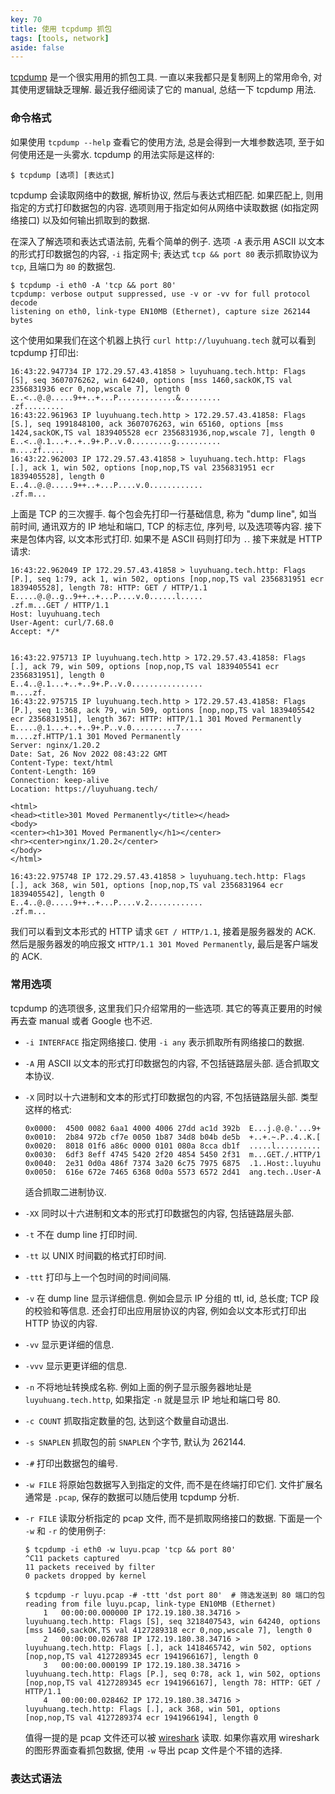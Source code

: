 ```yaml
---
key: 70
title: 使用 tcpdump 抓包
tags: [tools, network]
aside: false
---
```

[tcpdump](https://www.tcpdump.org/) 是一个很实用用的抓包工具. 一直以来我都只是复制网上的常用命令, 对其使用逻辑缺乏理解. 最近我仔细阅读了它的 manual, 总结一下 tcpdump 用法.

### 命令格式

如果使用 `tcpdump --help` 查看它的使用方法, 总是会得到一大堆参数选项, 至于如何使用还是一头雾水. tcpdump 的用法实际是这样的:

```
$ tcpdump [选项] [表达式]
```

tcpdump 会读取网络中的数据, 解析协议, 然后与表达式相匹配. 如果匹配上, 则用指定的方式打印数据包的内容. 选项则用于指定如何从网络中读取数据 (如指定网络接口) 以及如何输出抓取到的数据.

在深入了解选项和表达式语法前, 先看个简单的例子. 选项 `-A` 表示用 ASCII 以文本的形式打印数据包的内容, `-i` 指定网卡; 表达式 `tcp && port 80` 表示抓取协议为 `tcp`, 且端口为 `80` 的数据包.

```
$ tcpdump -i eth0 -A 'tcp && port 80'
tcpdump: verbose output suppressed, use -v or -vv for full protocol decode
listening on eth0, link-type EN10MB (Ethernet), capture size 262144 bytes
```

这个使用如果我们在这个机器上执行 `curl http://luyuhuang.tech` 就可以看到 tcpdump 打印出:

```
16:43:22.947734 IP 172.29.57.43.41858 > luyuhuang.tech.http: Flags [S], seq 3607076262, win 64240, options [mss 1460,sackOK,TS val 2356831936 ecr 0,nop,wscale 7], length 0
E..<..@.@.....9++..+...P.............&.........
.zf.........
16:43:22.961963 IP luyuhuang.tech.http > 172.29.57.43.41858: Flags [S.], seq 1991848100, ack 3607076263, win 65160, options [mss 1424,sackOK,TS val 1839405528 ecr 2356831936,nop,wscale 7], length 0
E..<..@.1...+..+..9+.P..v.0.........g..........
m....zf.....
16:43:22.962003 IP 172.29.57.43.41858 > luyuhuang.tech.http: Flags [.], ack 1, win 502, options [nop,nop,TS val 2356831951 ecr 1839405528], length 0
E..4..@.@.....9++..+...P....v.0............
.zf.m...
```

上面是 TCP 的三次握手. 每个包会先打印一行基础信息, 称为 "dump line", 如当前时间, 通讯双方的 IP 地址和端口, TCP 的标志位, 序列号, 以及选项等内容. 接下来是包体内容, 以文本形式打印. 如果不是 ASCII 码则打印为 `.`. 接下来就是 HTTP 请求:

```
16:43:22.962049 IP 172.29.57.43.41858 > luyuhuang.tech.http: Flags [P.], seq 1:79, ack 1, win 502, options [nop,nop,TS val 2356831951 ecr 1839405528], length 78: HTTP: GET / HTTP/1.1
E.....@.@..g..9++..+...P....v.0......l.....
.zf.m...GET / HTTP/1.1
Host: luyuhuang.tech
User-Agent: curl/7.68.0
Accept: */*


16:43:22.975713 IP luyuhuang.tech.http > 172.29.57.43.41858: Flags [.], ack 79, win 509, options [nop,nop,TS val 1839405541 ecr 2356831951], length 0
E..4..@.1...+..+..9+.P..v.0................
m....zf.
16:43:22.975715 IP luyuhuang.tech.http > 172.29.57.43.41858: Flags [P.], seq 1:368, ack 79, win 509, options [nop,nop,TS val 1839405542 ecr 2356831951], length 367: HTTP: HTTP/1.1 301 Moved Permanently
E.....@.1...+..+..9+.P..v.0..........7.....
m....zf.HTTP/1.1 301 Moved Permanently
Server: nginx/1.20.2
Date: Sat, 26 Nov 2022 08:43:22 GMT
Content-Type: text/html
Content-Length: 169
Connection: keep-alive
Location: https://luyuhuang.tech/

<html>
<head><title>301 Moved Permanently</title></head>
<body>
<center><h1>301 Moved Permanently</h1></center>
<hr><center>nginx/1.20.2</center>
</body>
</html>

16:43:22.975748 IP 172.29.57.43.41858 > luyuhuang.tech.http: Flags [.], ack 368, win 501, options [nop,nop,TS val 2356831964 ecr 1839405542], length 0
E..4..@.@.....9++..+...P....v.2............
.zf.m...
```

我们可以看到文本形式的 HTTP 请求 `GET / HTTP/1.1`, 接着是服务器发的 ACK. 然后是服务器发的响应报文 `HTTP/1.1 301 Moved Permanently`, 最后是客户端发的 ACK.

### 常用选项

tcpdump 的选项很多, 这里我们只介绍常用的一些选项. 其它的等真正要用的时候再去查 manual 或者 Google 也不迟.

- `-i INTERFACE` 指定网络接口. 使用 `-i any` 表示抓取所有网络接口的数据.
- `-A` 用 ASCII 以文本的形式打印数据包的内容, 不包括链路层头部. 适合抓取文本协议.
- `-X` 同时以十六进制和文本的形式打印数据包的内容, 不包括链路层头部. 类型这样的格式:
    ```
    0x0000:  4500 0082 6aa1 4000 4006 27dd ac1d 392b  E...j.@.@.'...9+
    0x0010:  2b84 972b cf7e 0050 1b87 34d8 b04b de5b  +..+.~.P..4..K.[
    0x0020:  8018 01f6 a86c 0000 0101 080a 8cca db1f  .....l..........
    0x0030:  6df3 8eff 4745 5420 2f20 4854 5450 2f31  m...GET./.HTTP/1
    0x0040:  2e31 0d0a 486f 7374 3a20 6c75 7975 6875  .1..Host:.luyuhu
    0x0050:  616e 672e 7465 6368 0d0a 5573 6572 2d41  ang.tech..User-A
    ```
    适合抓取二进制协议.
- `-XX` 同时以十六进制和文本的形式打印数据包的内容, 包括链路层头部.
- `-t` 不在 dump line 打印时间.
- `-tt` 以 UNIX 时间戳的格式打印时间.
- `-ttt` 打印与上一个包时间的时间间隔.
- `-v` 在 dump line 显示详细信息. 例如会显示 IP 分组的 ttl, id, 总长度; TCP 段的校验和等信息. 还会打印出应用层协议的内容, 例如会以文本形式打印出 HTTP 协议的内容.
- `-vv` 显示更详细的信息.
- `-vvv` 显示更更详细的信息.
- `-n` 不将地址转换成名称. 例如上面的例子显示服务器地址是 `luyuhuang.tech.http`, 如果指定 `-n` 就是显示 IP 地址和端口号 80.
- `-c COUNT` 抓取指定数量的包, 达到这个数量自动退出.
- `-s SNAPLEN` 抓取包的前 `SNAPLEN` 个字节, 默认为 262144.
- `-#` 打印出数据包的编号.
- `-w FILE` 将原始包数据写入到指定的文件, 而不是在终端打印它们. 文件扩展名通常是 `.pcap`, 保存的数据可以随后使用 tcpdump 分析.
- `-r FILE` 读取分析指定的 pcap 文件, 而不是抓取网络接口的数据. 下面是一个 `-w` 和 `-r` 的使用例子:
    ```
    $ tcpdump -i eth0 -w luyu.pcap 'tcp && port 80'
    ^C11 packets captured
    11 packets received by filter
    0 packets dropped by kernel

    $ tcpdump -r luyu.pcap -# -ttt 'dst port 80'  # 筛选发送到 80 端口的包
    reading from file luyu.pcap, link-type EN10MB (Ethernet)
        1   00:00:00.000000 IP 172.19.180.38.34716 > luyuhuang.tech.http: Flags [S], seq 3218407543, win 64240, options [mss 1460,sackOK,TS val 4127289318 ecr 0,nop,wscale 7], length 0
        2   00:00:00.026788 IP 172.19.180.38.34716 > luyuhuang.tech.http: Flags [.], ack 1418465742, win 502, options [nop,nop,TS val 4127289345 ecr 1941966167], length 0
        3   00:00:00.000199 IP 172.19.180.38.34716 > luyuhuang.tech.http: Flags [P.], seq 0:78, ack 1, win 502, options [nop,nop,TS val 4127289345 ecr 1941966167], length 78: HTTP: GET / HTTP/1.1
        4   00:00:00.028462 IP 172.19.180.38.34716 > luyuhuang.tech.http: Flags [.], ack 368, win 501, options [nop,nop,TS val 4127289374 ecr 1941966194], length 0
    ```

    值得一提的是 pcap 文件还可以被 [wireshark](https://www.wireshark.org/) 读取. 如果你喜欢用 wireshark 的图形界面查看抓包数据, 使用 `-w` 导出 pcap 文件是个不错的选择.

### 表达式语法

